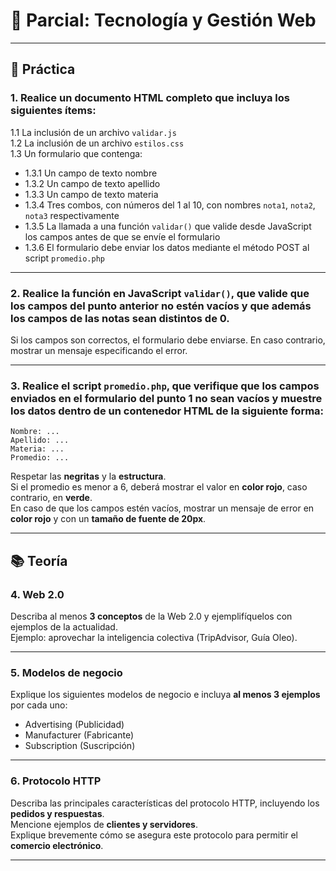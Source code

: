 # 🧪 Parcial: Tecnología y Gestión Web

---

## 🔧 Práctica

### 1. Realice un documento HTML completo que incluya los siguientes ítems:

1.1 La inclusión de un archivo `validar.js`  
1.2 La inclusión de un archivo `estilos.css`  
1.3 Un formulario que contenga:
- 1.3.1 Un campo de texto nombre  
- 1.3.2 Un campo de texto apellido  
- 1.3.3 Un campo de texto materia  
- 1.3.4 Tres combos, con números del 1 al 10, con nombres `nota1`, `nota2`, `nota3` respectivamente  
- 1.3.5 La llamada a una función `validar()` que valide desde JavaScript los campos antes de que se envíe el formulario  
- 1.3.6 El formulario debe enviar los datos mediante el método POST al script `promedio.php`

---

### 2. Realice la función en JavaScript `validar()`, que valide que los campos del punto anterior no estén vacíos y que además los campos de las notas sean distintos de 0.  
Si los campos son correctos, el formulario debe enviarse. En caso contrario, mostrar un mensaje especificando el error.

---

### 3. Realice el script `promedio.php`, que verifique que los campos enviados en el formulario del punto 1 no sean vacíos y muestre los datos dentro de un contenedor HTML de la siguiente forma:

```
Nombre: ...
Apellido: ...
Materia: ...
Promedio: ...
```

Respetar las **negritas** y la **estructura**.  
Si el promedio es menor a 6, deberá mostrar el valor en **color rojo**, caso contrario, en **verde**.  
En caso de que los campos estén vacíos, mostrar un mensaje de error en **color rojo** y con un **tamaño de fuente de 20px**.

---

## 📚 Teoría

### 4. Web 2.0  
Describa al menos **3 conceptos** de la Web 2.0 y ejemplifíquelos con ejemplos de la actualidad.  
Ejemplo: aprovechar la inteligencia colectiva (TripAdvisor, Guía Oleo).

---

### 5. Modelos de negocio  
Explique los siguientes modelos de negocio e incluya **al menos 3 ejemplos** por cada uno:  
- Advertising (Publicidad)  
- Manufacturer (Fabricante)  
- Subscription (Suscripción)

---

### 6. Protocolo HTTP  
Describa las principales características del protocolo HTTP, incluyendo los **pedidos y respuestas**.  
Mencione ejemplos de **clientes y servidores**.  
Explique brevemente cómo se asegura este protocolo para permitir el **comercio electrónico**.

---
